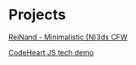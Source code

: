 # [](#header-2)Projects
[ReiNand - Minimalistic (N)3ds CFW](reinand)

[CodeHeart JS tech demo](/codeheart_base/index.html)
